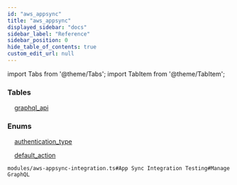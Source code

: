 ```yaml
---
id: "aws_appsync"
title: "aws_appsync"
displayed_sidebar: "docs"
sidebar_label: "Reference"
sidebar_position: 0
hide_table_of_contents: true
custom_edit_url: null
---
```


import Tabs from '@theme/Tabs';
import TabItem from '@theme/TabItem';

<Tabs>
  <TabItem value="Components" label="Components" default>

### Tables

    [graphql_api](../../classes/aws_appsync_entity_graphql_api.GraphqlApi)

### Enums
    [authentication_type](../../enums/aws_appsync_entity_graphql_api.AuthenticationType)

    [default_action](../../enums/aws_appsync_entity_graphql_api.DefaultAction)

</TabItem>
  <TabItem value="Code examples" label="Code examples">

```testdoc
modules/aws-appsync-integration.ts#App Sync Integration Testing#Manage GraphQL
```

</TabItem>
</Tabs>
